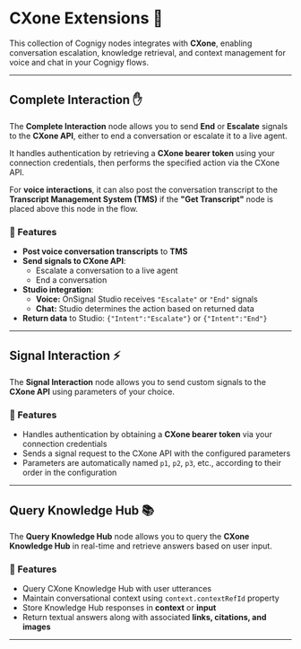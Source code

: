 # CXone Extensions 🚀

This collection of Cognigy nodes integrates with **CXone**, enabling conversation escalation, knowledge retrieval, and context management for voice and chat in your Cognigy flows.

---

## Complete Interaction ✋

The **Complete Interaction** node allows you to send **End** or **Escalate** signals to the **CXone API**, either to end a conversation or escalate it to a live agent.

It handles authentication by retrieving a **CXone bearer token** using your connection credentials, then performs the specified action via the CXone API.

For **voice interactions**, it can also post the conversation transcript to the **Transcript Management System (TMS)** if the **"Get Transcript"** node is placed above this node in the flow.

### 🧩 Features

- **Post voice conversation transcripts** to **TMS**
- **Send signals to CXone API**:
  - Escalate a conversation to a live agent
  - End a conversation
- **Studio integration**:
  - **Voice:** OnSignal Studio receives `"Escalate"` or `"End"` signals
  - **Chat:** Studio determines the action based on returned data
- **Return data** to Studio: `{"Intent":"Escalate"}` or `{"Intent":"End"}`

---

## Signal Interaction ⚡

The **Signal Interaction** node allows you to send custom signals to the **CXone API** using parameters of your choice.

### 🧩 Features

- Handles authentication by obtaining a **CXone bearer token** via your connection credentials
- Sends a signal request to the CXone API with the configured parameters
- Parameters are automatically named `p1`, `p2`, `p3`, etc., according to their order in the configuration

---

## Query Knowledge Hub 📚

The **Query Knowledge Hub** node allows you to query the **CXone Knowledge Hub** in real-time and retrieve answers based on user input.

### 🧩 Features

- Query CXone Knowledge Hub with user utterances
- Maintain conversational context using `context.contextRefId` property
- Store Knowledge Hub responses in **context** or **input**
- Return textual answers along with associated **links, citations, and images**

---